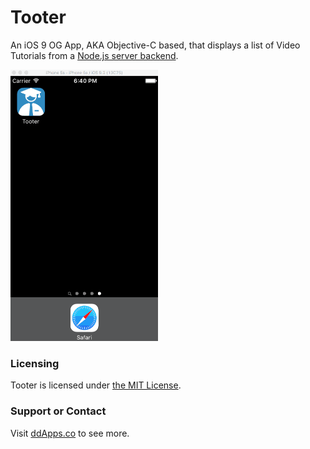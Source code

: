 # Tooter
An iOS 9 OG App, AKA Objective-C based, that displays a list of Video Tutorials from a [Node.js server backend](https://github.com/duliodenis/tooter/tree/master/server).

![](https://github.com/duliodenis/tooter/blob/master/art/screenshot/tooter1.gif)

### Licensing
Tooter is licensed under [the MIT License](https://github.com/duliodenis/tooter/blob/master/LICENSE).

### Support or Contact
Visit [ddApps.co](http://ddapps.co) to see more.